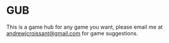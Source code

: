 # GUB
This is a game hub for any game you want, please email me at andrewjcroissant@gmail.com for game suggestions.
